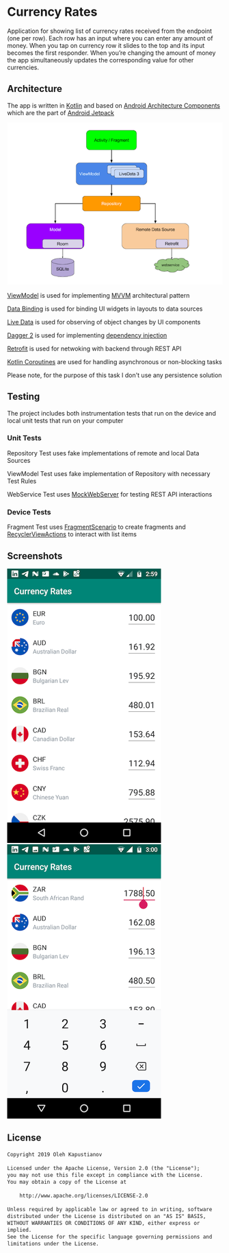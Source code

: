 # Currency Rates

Application for showing list of currency rates received from the endpoint (one per row). 
Each row has an input where you can enter any amount of money. 
When you tap on currency row it slides to the top and its input becomes the first responder. 
When you’re changing the amount of money the app simultaneously updates the corresponding value for other currencies.

## Architecture

The app is written in [Kotlin](https://kotlinlang.org/) and based on [Android Architecture Components](https://developer.android.com/topic/libraries/architecture) 
which are the part of [Android Jetpack](https://developer.android.com/jetpack)

![](./screenshots/android-architecture.png)

[ViewModel](https://developer.android.com/topic/libraries/architecture/viewmodel) is used for implementing [MVVM](https://en.wikipedia.org/wiki/Model–view–viewmodel)
architectural pattern

[Data Binding](https://developer.android.com/topic/libraries/data-binding/) is used for binding UI widgets in layouts to
data sources

[Live Data](https://developer.android.com/topic/libraries/architecture/livedata) is used for observing of object changes by UI components

[Dagger 2](https://dagger.dev/android.html) is used for implementing [dependency injection](https://en.wikipedia.org/wiki/Dependency_injection)

[Retrofit](https://square.github.io/retrofit/) is used for netwoking with backend through REST API

[Kotlin Coroutines](https://kotlinlang.org/docs/reference/coroutines-overview.html) are used for handling asynchronous or non-blocking tasks

Please note, for the purpose of this task I don't use any persistence solution

## Testing

The project includes both instrumentation tests that run on the device and local unit tests that run on your computer

### Unit Tests

Repository Test uses fake implementations of remote and local Data Sources

ViewModel Test uses fake implementation of Repository with necessary Test Rules

WebService Test uses [MockWebServer](https://github.com/square/okhttp/tree/master/mockwebserver) for testing REST API interactions

### Device Tests

Fragment Test uses [FragmentScenario](https://developer.android.com/reference/androidx/fragment/app/testing/FragmentScenario) to create fragments and [RecyclerViewActions](https://developer.android.com/reference/androidx/test/espresso/contrib/RecyclerViewActions) to interact with list items

## Screenshots

![](./screenshots/Screenshot_20190927-145948.png)&nbsp;&nbsp;&nbsp;&nbsp;
![](./screenshots/Screenshot_20190927-150030.png)

## License

    Copyright 2019 Oleh Kapustianov

    Licensed under the Apache License, Version 2.0 (the "License");
    you may not use this file except in compliance with the License.
    You may obtain a copy of the License at

        http://www.apache.org/licenses/LICENSE-2.0

    Unless required by applicable law or agreed to in writing, software
    distributed under the License is distributed on an "AS IS" BASIS,
    WITHOUT WARRANTIES OR CONDITIONS OF ANY KIND, either express or implied.
    See the License for the specific language governing permissions and
    limitations under the License.
